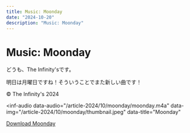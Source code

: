 ```yaml
---
title: Music: Moonday
date: "2024-10-20"
description: "Music: Moonday"
---
```


# Music: Moonday
どうも、The Infinity&apos;sです。

明日は月曜日ですね！そういうことでまた新しい曲です！

&copy; The Infinity&apos;s 2024

<inf-audio
  data-audio="/article-2024/10/moonday/moonday.m4a"
  data-img="/article-2024/10/moonday/thumbnail.jpeg"
  data-title="Moonday"
></inf-audio>
<a href="./moonday.m4a"> Download Moonday</a>

